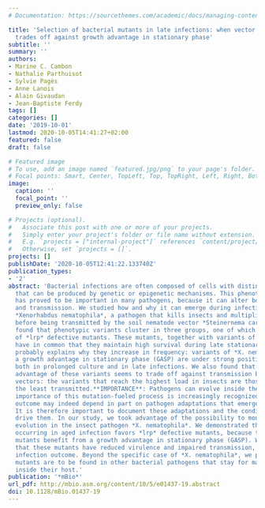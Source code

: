 ```yaml
---
# Documentation: https://sourcethemes.com/academic/docs/managing-content/

title: 'Selection of bacterial mutants in late infections: when vector transmission
  trades off against growth advantage in stationary phase'
subtitle: ''
summary: ''
authors:
- Marine C. Cambon
- Nathalie Parthuisot
- Sylvie Pagès
- Anne Lanois
- Alain Givaudan
- Jean-Baptiste Ferdy
tags: []
categories: []
date: '2019-10-01'
lastmod: 2020-10-05T14:41:27+02:00
featured: false
draft: false

# Featured image
# To use, add an image named `featured.jpg/png` to your page's folder.
# Focal points: Smart, Center, TopLeft, Top, TopRight, Left, Right, BottomLeft, Bottom, BottomRight.
image:
  caption: ''
  focal_point: ''
  preview_only: false

# Projects (optional).
#   Associate this post with one or more of your projects.
#   Simply enter your project's folder or file name without extension.
#   E.g. `projects = ["internal-project"]` references `content/project/deep-learning/index.md`.
#   Otherwise, set `projects = []`.
projects: []
publishDate: '2020-10-05T12:41:22.133740Z'
publication_types:
- '2'
abstract: 'Bacterial infections are often composed of cells with distinct phenotypes
  that can be produced by genetic or epigenetic mechanisms. This phenotypic heterogeneity
  has proved to be important in many pathogens, because it can alter both pathogenicity
  and transmission. We studied how and why it can emerge during infection in the bacterium
  *Xenorhabdus nematophila*, a pathogen that kills insects and multiplies in the cadaver
  before being transmitted by the soil nematode vector *Steinernema carpocapsae*. We
  found that phenotypic variants cluster in three groups, one of which is composed
  of *lrp* defective mutants. These mutants, together with variants of another group,
  have in common that they maintain high survival during late stationary phase. This
  probably explains why they increase in frequency: variants of *X. nematophila* with
  a growth advantage in stationary phase (GASP) are under strong positive selection
  both in prolonged culture and in late infections. We also found that the within-host
  advantage of these variants seems to trade off against transmission by nematode
  vectors: the variants that reach the highest load in insects are those that are
  the least transmitted.**IMPORTANCE**: Pathogens can evolve inside their host, and the
  importance of this mutation-fueled process is increasingly recognized. A disease
  outcome may indeed depend in part on pathogen adaptations that emerge during infection.
  It is therefore important to document these adaptations and the conditions that
  drive them. In our study, we took advantage of the possibility to monitor within-host
  evolution in the insect pathogen *X. nematophila*. We demonstrated that selection
  occurring in aged infection favors *lrp* defective mutants, because these metabolic
  mutants benefit from a growth advantage in stationary phase (GASP). We also demonstrated
  that these mutants have reduced virulence and impaired transmission, modifying the
  infection outcome. Beyond the specific case of *X. nematophila*, we propose that metabolic
  mutants are to be found in other bacterial pathogens that stay for many generations
  inside their host.'
publication: '*mBio*'
url_pdf: http://mbio.asm.org/content/10/5/e01437-19.abstract
doi: 10.1128/mBio.01437-19
---
```

